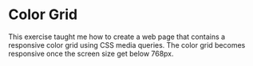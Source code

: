 Color Grid
================

This exercise taught me how to create a web page that contains a responsive color grid using CSS media queries. The color grid becomes responsive once the screen size get below 768px.